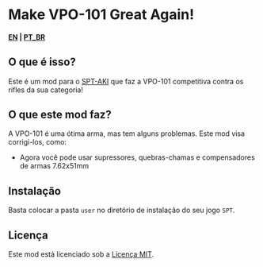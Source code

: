 # Make VPO-101 Great Again!

#### [EN](README.md) | [PT_BR](README_BR.md)
## O que é isso? 

Este é um mod para o [SPT-AKI](https://www.sp-tarkov.com "O principal objetivo do projeto é fornecer uma experiência singleplayer offline separada com progressão pronta para uso para o cliente oficial da BSG. Agora você pode jogar Escape From Tarkov enquanto espera que seus servidores voltem a ficar online, enquanto você está desconectado da Internet ou se precisar fazer uma pausa dos trapaceiros.") que faz a VPO-101 competitiva contra os rifles da sua categoria!

## O que este mod faz?

A VPO-101 é uma ótima arma, mas tem alguns problemas. Este mod visa corrigi-los, como:

- Agora você pode usar supressores, quebras-chamas e compensadores de armas 7.62x51mm

## Instalação


Basta colocar a pasta `user` no diretório de instalação do seu jogo `SPT`.

## Licença

Este mod está licenciado sob a [Licença MIT](LICENSE).
